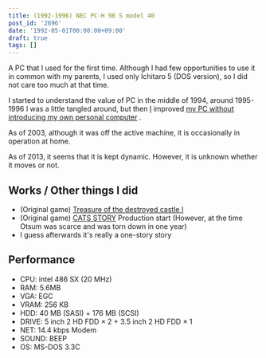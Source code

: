 ```yaml
---
title: (1992-1996) NEC PC-H 98 S model 40
post_id: '2896'
date: '1992-05-01T00:00:00+09:00'
draft: true
tags: []
---
```


A PC that I used for the first time. Although I had few opportunities to use it in common with my parents, I used only Ichitaro 5 (DOS version), so I did not care too much at that time.

I started to understand the value of PC in the middle of 1994, around 1995-1996 I was a little tangled around, but then [I](/pc-9821) improved [my PC without introducing my own personal computer](/pc-9821) .

As of 2003, although it was off the active machine, it is occasionally in operation at home.

As of 2013, it seems that it is kept dynamic. However, it is unknown whether it moves or not.

## Works / Other things I did

*   (Original game) [Treasure of the destroyed castle Ⅰ](/6338)
*   (Original game) [CATS STORY](/tag/cats-story) Production start (However, at the time Otsum was scarce and was torn down in one year)
*   I guess afterwards it's really a one-story story

## Performance

*   CPU: intel 486 SX (20 MHz)
*   RAM: 5.6MB
*   VGA: EGC
*   VRAM: 256 KB
*   HDD: 40 MB (SASI) + 176 MB (SCSI)
*   DRIVE: 5 inch 2 HD FDD × 2 + 3.5 inch 2 HD FDD × 1
*   NET: 14.4 kbps Modem
*   SOUND: BEEP
*   OS: MS-DOS 3.3C
